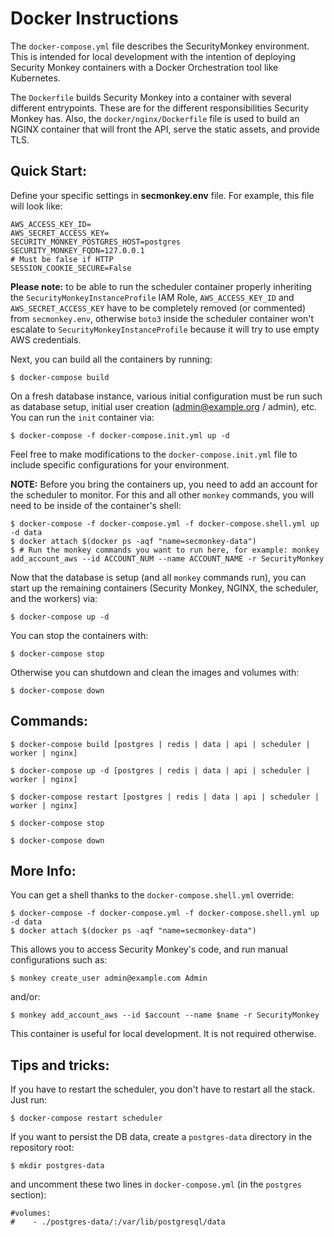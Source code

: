 Docker Instructions
===================

The `docker-compose.yml` file describes the SecurityMonkey environment. This is intended for local development with the intention of deploying Security Monkey containers with a Docker Orchestration tool like Kubernetes.

The `Dockerfile` builds Security Monkey into a container with several different entrypoints. These are for the different responsibilities Security Monkey has. Also, the `docker/nginx/Dockerfile` file is used to build an NGINX container that will front the API, serve the static assets, and provide TLS.

Quick Start:
------------

Define your specific settings in **secmonkey.env** file. For example, this file will look like:

    AWS_ACCESS_KEY_ID=
    AWS_SECRET_ACCESS_KEY=
    SECURITY_MONKEY_POSTGRES_HOST=postgres
    SECURITY_MONKEY_FQDN=127.0.0.1
    # Must be false if HTTP
    SESSION_COOKIE_SECURE=False


**Please note:** to be able to run the scheduler container properly inheriting the `SecurityMonkeyInstanceProfile` IAM Role, `AWS_ACCESS_KEY_ID` and `AWS_SECRET_ACCESS_KEY` have to be completely removed (or commented) from `secmonkey.env`, otherwise `boto3` inside the scheduler container won't escalate to `SecurityMonkeyInstanceProfile` because it will try to use empty AWS credentials.


Next, you can build all the containers by running:

    $ docker-compose build

On a fresh database instance, various initial configuration must be run such as database setup, initial user creation (<admin@example.org> / admin), etc. 
You can run the `init` container via:

    $ docker-compose -f docker-compose.init.yml up -d

Feel free to make modifications to the `docker-compose.init.yml` file to include specific configurations for your environment.

**NOTE:** Before you bring the containers up, you need to add an account for the scheduler to monitor. For this
and all other `monkey` commands, you will need to be inside of the container's shell:

    $ docker-compose -f docker-compose.yml -f docker-compose.shell.yml up -d data
    $ docker attach $(docker ps -aqf "name=secmonkey-data")
    $ # Run the monkey commands you want to run here, for example: monkey add_account_aws --id ACCOUNT_NUM --name ACCOUNT_NAME -r SecurityMonkey

Now that the database is setup (and all `monkey` commands run), you can start up the remaining containers (Security Monkey, NGINX, the scheduler, and the workers) via:

    $ docker-compose up -d

You can stop the containers with:

    $ docker-compose stop

Otherwise you can shutdown and clean the images and volumes with:

    $ docker-compose down

Commands:
---------

    $ docker-compose build [postgres | redis | data | api | scheduler | worker | nginx]

    $ docker-compose up -d [postgres | redis | data | api | scheduler | worker | nginx]

    $ docker-compose restart [postgres | redis | data | api | scheduler | worker | nginx]

    $ docker-compose stop

    $ docker-compose down

More Info:
----------

You can get a shell thanks to the `docker-compose.shell.yml` override:

    $ docker-compose -f docker-compose.yml -f docker-compose.shell.yml up -d data
    $ docker attach $(docker ps -aqf "name=secmonkey-data")

This allows you to access Security Monkey's code, and run manual configurations such as:

    $ monkey create_user admin@example.com Admin

and/or:

    $ monkey add_account_aws --id $account --name $name -r SecurityMonkey

This container is useful for local development. It is not required otherwise.

Tips and tricks:
----------------

If you have to restart the scheduler, you don't have to restart all the stack. Just run:

    $ docker-compose restart scheduler

If you want to persist the DB data, create a `postgres-data` directory in the repository root:

    $ mkdir postgres-data

and uncomment these two lines in `docker-compose.yml` (in the `postgres` section):

    #volumes:
    #    - ./postgres-data/:/var/lib/postgresql/data
